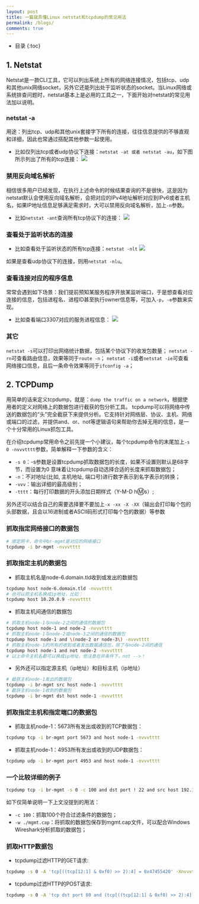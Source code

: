 ```yaml
---
layout: post
title: 一篇就弄懂Linux netstat和tcpdump的常见用法
permalink: /blogs/
comments: true
---
```


* 目录
{:toc}

## 1. Netstat
Netstat是一款CLI工具，它可以列出系统上所有的网络连接情况，包括tcp、udp和其他unix网络socket，另外它还能列出处于监听状态的socket。当Linux网络或系统排查问题时，netstat基本上是必用的工具之一，下面开始对netstat的常见用法加以说明。
### netstat -a
用途：列出tcp、udp和其他unix套接字下所有的连接，往往信息提供的不够直观和详细，因此也常通过搭配其他参数一起使用。

* 比如仅列出tcp或者udp协议下连接：`netstat -at 或者 netstat -au`，如下图所示列出了所有的tcp连接：
![](https://upload-images.jianshu.io/upload_images/12911861-38908cb53bcb07a8.png?imageMogr2/auto-orient/strip%7CimageView2/2/w/520)
### 禁用反向域名解析
相信很多用户已经发现，在执行上述命令的时候结果查询的不是很快，这是因为netstat默认会使用反向域名解析，会把对应的IPv4地址解析对应到IPv6或者主机名，如果IP地址信息足够满足需求时，大可以禁用反向域名解析，加上`-n`参数。

* 比如`netstat -ant`查询所有tcp协议下的连接：
![](https://upload-images.jianshu.io/upload_images/12911861-ec26fe3880d9c223.png?imageMogr2/auto-orient/strip%7CimageView2/2/w/520)
### 查看处于监听状态的连接
* 比如查看处于监听状态的所有tcp连接：`netstat -nlt`
![](https://upload-images.jianshu.io/upload_images/12911861-87598b9b6e622ce1.png?imageMogr2/auto-orient/strip%7CimageView2/2/w/520)

如果是查看udp协议下的连接，则用`netstat -nlu`。
### 查看连接对应的程序信息
常常会遇到如下场景：我们提前预知某服务程序开放某监听端口，于是想查看对应连接的信息，包括进程名、进程ID甚至执行owner信息等，可加入`-p`，`-e`参数来实现。
* 比如查看端口3307对应的服务进程信息：
![](https://upload-images.jianshu.io/upload_images/12911861-9971647ed154a532.png?imageMogr2/auto-orient/strip%7CimageView2/2/w/520)
### 其它
`netstat -s`可以打印出网络统计数据，包括某个协议下的收发包数量；
`netstat -rn`可查看路由信息，效果等同于`route -n`；
`netstat -i`或者`netstat -ie`可查看网络接口信息，且后一条命令效果等同于`ifconfig -a`；

## 2. TCPDump
用简单的话来定义tcpdump，就是：`dump the traffic on a network`，根据使用者的定义对网络上的数据包进行截获的包分析工具。 tcpdump可以将网络中传送的数据包的“头”完全截获下来提供分析。它支持针对网络层、协议、主机、网络或端口的过滤，并提供and、or、not等逻辑语句来帮助你去掉无用的信息，是一个十分常用的Linux抓包工具。

在介绍tcpdump常用命令之前先提一个小建议，每个tcpdump命令的末尾加上`-s 0 -nvvvtttt`参数，简单解释一下参数的含义：
* `-s 0`：-s参数是设置tcpdump抓取数据包的长度，如果不设置则默认是68字节，而设置为0 意味着让tcpdump自动选择合适的长度来抓取数据包；
* `-n`：不对地址(比如, 主机地址, 端口号)进行数字表示到名字表示的转换；
* `-vvv`：输出详细的最高级别；
* `-tttt`：每行打印数据的开头添加日期样式（Y-M-D h:m:s）;

另外还可以结合自己的需要选择要不要加上`-x -xx -X -XX`（输出会打印每个包的头部数据，且会以16进制或者ASCII码形式打印每个包的数据）等参数

### 抓取指定网络接口的数据包
```bash
# 绑定网卡，命令中br-mgmt是对应的网络接口
tcpdump -i br-mgmt -nvvvtttt
```
### 抓取指定主机的数据包
* 抓取主机名是node-6.domain.tld收到或发出的数据包
```bash
tcpdump host node-6.domain.tld -nvvvtttt
# 也可以把主机名换成ip地址，比如：
tcpdump host 10.20.0.9 -nvvvtttt
```
* 抓取主机间通信的数据包
```bash
# 抓取主机node-1与node-2之间的通信的数据包
tcpdump host node-1 and node-2 -nvvvtttt
# 抓取主机node-1与node-2或node-3之间的通信的数据包
tcpdump host node-1 and \(node-2 or node-3\) -nvvvtttt
# 抓取主机node-1的所有的收到或者发出数据通信包，除了与node-2间的通信
tcpdump host node-1 and not node-2 -nvvvtttt
# 以上命令主机名都可以换成ip地址，但注意在非条件下，not -->！
```
* 另外还可以指定源主机（ip地址）和目标主机（ip地址）
```bash
# 截获主机node-1发出的数据包
tcpdump -i br-mgmt src host node-1 -nvvvtttt
# 截获主机node-1收到的数据包
tcpdump -i br-mgmt dst host node-1 -nvvvtttt
```
### 抓取指定主机和指定端口的数据包
* 抓取主机node-1：5673所有发出或收到的TCP数据包：
```bash
tcpdump tcp -i br-mgmt port 5673 and host node-1 -nvvvtttt 
```
* 抓取主机node-1：4953所有发出或收到的UDP数据包：
```bash
tcpdump udp -i br-mgmt port 4953 and host node-1 -nvvvtttt
```
### 一个比较详细的例子
```bash
tcpdump tcp -i br-mgmt -s 0 -c 100 and dst port ! 22 and src host 192.168.0.6 -nvvvtttt -X -w ./mgnt.cap
```
如下仅简单说明一下上文没提到的用法：
* `-c 100`：抓取100个符合过滤条件的数据包；
* `-w ./mgmt.cap`：将抓取的数据包保存到mgmt.cap文件，可以配合Windows Wireshark分析抓取的数据包；
### 抓取HTTP数据包
* tcpdump过滤HTTP的GET请求:
```bash
tcpdump -s 0 -A 'tcp[((tcp[12:1] & 0xf0) >> 2):4] = 0x47455420' -Xnvvvtttt
```
* tcpdump过滤HTTP的POST请求:
```bash
tcpdump -s 0 -A 'tcp dst port 80 and (tcp[((tcp[12:1] & 0xf0) >> 2):4] = 0x504f5354)' -Xnvvvtttt
```
